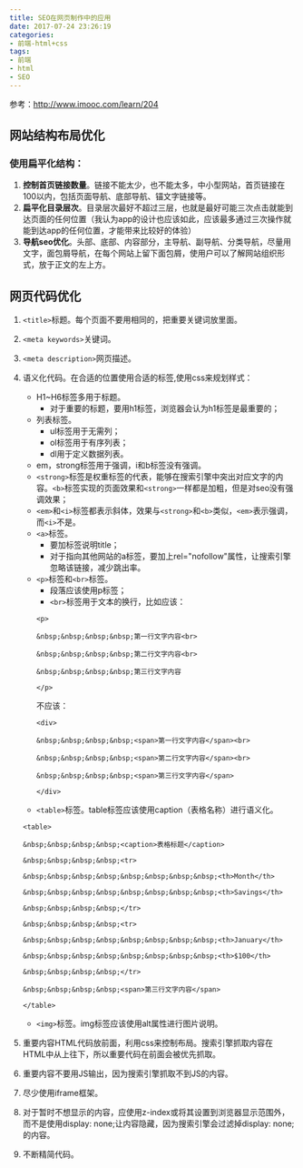```yaml
---
title: SEO在网页制作中的应用
date: 2017-07-24 23:26:19
categories:
- 前端-html+css
tags:
- 前端
- html
- SEO
---
```


参考：http://www.imooc.com/learn/204

## 网站结构布局优化

### 使用扁平化结构：

1. **控制首页链接数量**。链接不能太少，也不能太多，中小型网站，首页链接在100以内，包括页面导航、底部导航、锚文字链接等。
2. **扁平化目录层次**。目录层次最好不超过三层，也就是最好可能三次点击就能到达页面的任何位置（我认为app的设计也应该如此，应该最多通过三次操作就能到达app的任何位置，才能带来比较好的体验）
3. **导航seo优化**。头部、底部、内容部分，主导航、副导航、分类导航，尽量用文字，面包屑导航，在每个网站上留下面包屑，使用户可以了解网站组织形式，放于正文的左上方。

## 网页代码优化

1. `<title>`标题。每个页面不要用相同的，把重要关键词放里面。
2. `<meta keywords>`关键词。
3. `<meta description>`网页描述。
4. 语义化代码。在合适的位置使用合适的标签,使用css来规划样式：
    - H1~H6标签多用于标题。
        - 对于重要的标题，要用h1标签，浏览器会认为h1标签是最重要的；
    - 列表标签。
        - ul标签用于无需列；
        - ol标签用于有序列表；
        - dl用于定义数据列表。
    - em，strong标签用于强调，i和b标签没有强调。
    - `<strong>`标签是权重标签的代表，能够在搜索引擎中突出对应文字的内容。`<b>`标签实现的页面效果和`<strong>`一样都是加粗，但是对seo没有强调效果；
    - `<em>`和`<i>`标签都表示斜体，效果与`<strong>`和`<b>`类似，`<em>`表示强调，而`<i>`不是。
    - `<a>`标签。
        - 要加标签说明title；
        - 对于指向其他网站的a标签，要加上rel="nofollow"属性，让搜索引擎忽略该链接，减少跳出率。
    - `<p>`标签和`<br>`标签。
        - 段落应该使用p标签；
        - `<br>`标签用于文本的换行，比如应该：
        ```
        <p>
        
        &nbsp;&nbsp;&nbsp;&nbsp;第一行文字内容<br>
        
        &nbsp;&nbsp;&nbsp;&nbsp;第二行文字内容<br>
        
        &nbsp;&nbsp;&nbsp;&nbsp;第三行文字内容
        
        </p>
        ```
        不应该：
        ```
        <div>
        
        &nbsp;&nbsp;&nbsp;&nbsp;<span>第一行文字内容</span><br>
        
        &nbsp;&nbsp;&nbsp;&nbsp;<span>第二行文字内容</span><br>
        
        &nbsp;&nbsp;&nbsp;&nbsp;<span>第三行文字内容</span>
        
        </div>
        ```
    - `<table>`标签。table标签应该使用caption（表格名称）进行语义化。

    ```
    <table>
    
    &nbsp;&nbsp;&nbsp;&nbsp;<caption>表格标题</caption>
    
    &nbsp;&nbsp;&nbsp;&nbsp;<tr>
    
    &nbsp;&nbsp;&nbsp;&nbsp;&nbsp;&nbsp;&nbsp;&nbsp;<th>Month</th>
    
    &nbsp;&nbsp;&nbsp;&nbsp;&nbsp;&nbsp;&nbsp;&nbsp;<th>Savings</th>
    
    &nbsp;&nbsp;&nbsp;&nbsp;</tr>
    
    &nbsp;&nbsp;&nbsp;&nbsp;<tr>
    
    &nbsp;&nbsp;&nbsp;&nbsp;&nbsp;&nbsp;&nbsp;&nbsp;<th>January</th>
    
    &nbsp;&nbsp;&nbsp;&nbsp;&nbsp;&nbsp;&nbsp;&nbsp;<th>$100</th>
    
    &nbsp;&nbsp;&nbsp;&nbsp;</tr>
    
    &nbsp;&nbsp;&nbsp;&nbsp;<span>第三行文字内容</span>
    
    </table>
    ```
    - `<img>`标签。img标签应该使用alt属性进行图片说明。
5. 重要内容HTML代码放前面，利用css来控制布局。搜索引擎抓取内容在HTML中从上往下，所以重要代码在前面会被优先抓取。
6. 重要内容不要用JS输出，因为搜索引擎抓取不到JS的内容。
7. 尽少使用iframe框架。
8. 对于暂时不想显示的内容，应使用z-index或将其设置到浏览器显示范围外，而不是使用display: none;让内容隐藏，因为搜索引擎会过滤掉display: none;的内容。
9. 不断精简代码。
